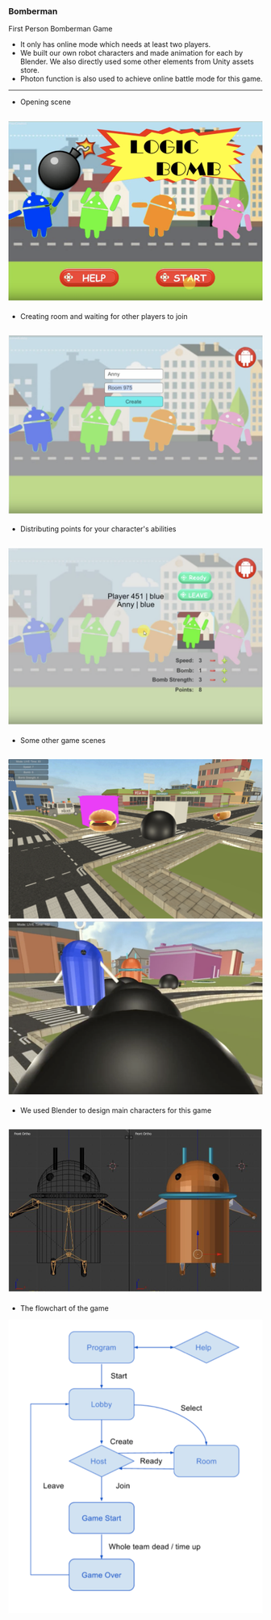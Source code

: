 ### Bomberman
First Person Bomberman Game 

 - It only has online mode which needs at least two players.
 - We built our own robot characters and made animation for each by Blender. We also directly used some other elements from Unity assets store.
 - Photon function is also used to achieve online battle mode for this game.
 

 -------------
 - Opening scene

![Alt text](images/beginning_scene.png?raw=true "Title")
----
 - Creating room and waiting for other players to join

![Alt text](images/room.png?raw=true "Title")
----
- Distributing points for your character's abilities

![Alt text](images/distribution.png?raw=true "Title")
----
- Some other game scenes

![Alt text](images/scene.png?raw=true "Title")
![Alt text](images/scene1.png?raw=true "Title")
----
- We used Blender to design main characters for this game

![Alt text](images/character.png?raw=true "Title")
----
- The flowchart of the game

![Alt text](images/flowchart.png?raw=true "Title")

